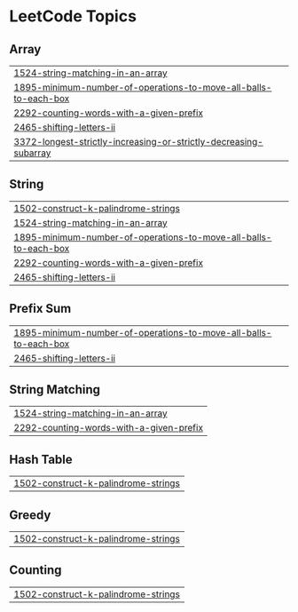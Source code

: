 

<!---LeetCode Topics Start-->
# LeetCode Topics
## Array
|  |
| ------- |
| [1524-string-matching-in-an-array](https://github.com/VeronicaRomany/LeetCodeSolutions/tree/master/1524-string-matching-in-an-array) |
| [1895-minimum-number-of-operations-to-move-all-balls-to-each-box](https://github.com/VeronicaRomany/LeetCodeSolutions/tree/master/1895-minimum-number-of-operations-to-move-all-balls-to-each-box) |
| [2292-counting-words-with-a-given-prefix](https://github.com/VeronicaRomany/LeetCodeSolutions/tree/master/2292-counting-words-with-a-given-prefix) |
| [2465-shifting-letters-ii](https://github.com/VeronicaRomany/LeetCodeSolutions/tree/master/2465-shifting-letters-ii) |
| [3372-longest-strictly-increasing-or-strictly-decreasing-subarray](https://github.com/VeronicaRomany/LeetCodeSolutions/tree/master/3372-longest-strictly-increasing-or-strictly-decreasing-subarray) |
## String
|  |
| ------- |
| [1502-construct-k-palindrome-strings](https://github.com/VeronicaRomany/LeetCodeSolutions/tree/master/1502-construct-k-palindrome-strings) |
| [1524-string-matching-in-an-array](https://github.com/VeronicaRomany/LeetCodeSolutions/tree/master/1524-string-matching-in-an-array) |
| [1895-minimum-number-of-operations-to-move-all-balls-to-each-box](https://github.com/VeronicaRomany/LeetCodeSolutions/tree/master/1895-minimum-number-of-operations-to-move-all-balls-to-each-box) |
| [2292-counting-words-with-a-given-prefix](https://github.com/VeronicaRomany/LeetCodeSolutions/tree/master/2292-counting-words-with-a-given-prefix) |
| [2465-shifting-letters-ii](https://github.com/VeronicaRomany/LeetCodeSolutions/tree/master/2465-shifting-letters-ii) |
## Prefix Sum
|  |
| ------- |
| [1895-minimum-number-of-operations-to-move-all-balls-to-each-box](https://github.com/VeronicaRomany/LeetCodeSolutions/tree/master/1895-minimum-number-of-operations-to-move-all-balls-to-each-box) |
| [2465-shifting-letters-ii](https://github.com/VeronicaRomany/LeetCodeSolutions/tree/master/2465-shifting-letters-ii) |
## String Matching
|  |
| ------- |
| [1524-string-matching-in-an-array](https://github.com/VeronicaRomany/LeetCodeSolutions/tree/master/1524-string-matching-in-an-array) |
| [2292-counting-words-with-a-given-prefix](https://github.com/VeronicaRomany/LeetCodeSolutions/tree/master/2292-counting-words-with-a-given-prefix) |
## Hash Table
|  |
| ------- |
| [1502-construct-k-palindrome-strings](https://github.com/VeronicaRomany/LeetCodeSolutions/tree/master/1502-construct-k-palindrome-strings) |
## Greedy
|  |
| ------- |
| [1502-construct-k-palindrome-strings](https://github.com/VeronicaRomany/LeetCodeSolutions/tree/master/1502-construct-k-palindrome-strings) |
## Counting
|  |
| ------- |
| [1502-construct-k-palindrome-strings](https://github.com/VeronicaRomany/LeetCodeSolutions/tree/master/1502-construct-k-palindrome-strings) |
<!---LeetCode Topics End-->